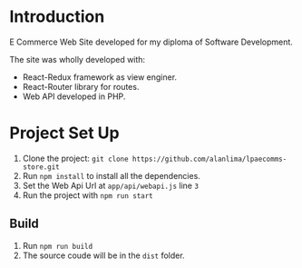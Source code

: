 # Introduction

E Commerce Web Site developed for my diploma of Software Development.

The site was wholly developed with:

- React-Redux framework as view enginer.
- React-Router library for routes.
- Web API developed in PHP.

# Project Set Up

1. Clone the project: `git clone https://github.com/alanlima/lpaecomms-store.git`
2. Run `npm install` to install all the dependencies.
3. Set the Web Api Url at `app/api/webapi.js` line `3`
4. Run the project with `npm run start`

## Build

1. Run `npm run build`
2. The source coude will be in the `dist` folder.